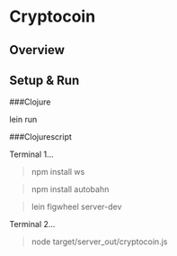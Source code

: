 # Cryptocoin

## Overview

## Setup & Run

###Clojure

lein run

###Clojurescript

Terminal 1...

> npm install ws

> npm install autobahn

> lein figwheel server-dev


Terminal 2...

> node target/server_out/cryptocoin.js
